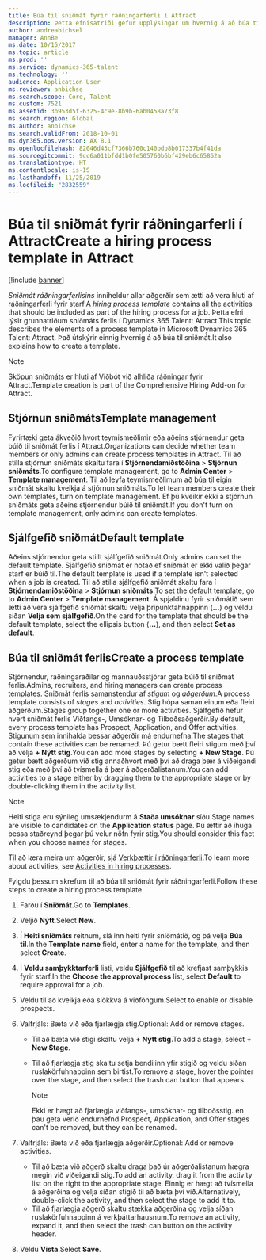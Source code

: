 ```yaml
---
title: Búa til sniðmát fyrir ráðningarferli í Attract
description: Þetta efnisatriði gefur upplýsingar um hvernig á að búa til sniðmát ráðningarferlis í Attract.
author: andreabichsel
manager: AnnBe
ms.date: 10/15/2017
ms.topic: article
ms.prod: ''
ms.service: dynamics-365-talent
ms.technology: ''
audience: Application User
ms.reviewer: anbichse
ms.search.scope: Core, Talent
ms.custom: 7521
ms.assetid: 3b953d5f-6325-4c9e-8b9b-6ab0458a73f8
ms.search.region: Global
ms.author: anbichse
ms.search.validFrom: 2018-10-01
ms.dyn365.ops.version: AX 8.1
ms.openlocfilehash: 82046d43cf7366b760c140bdb8b017337b4f41da
ms.sourcegitcommit: 9cc6a011bfdd1b0fe505760b6bf429eb6c65862a
ms.translationtype: HT
ms.contentlocale: is-IS
ms.lasthandoff: 11/25/2019
ms.locfileid: "2832559"
---
```

# <a name="create-a-hiring-process-template-in-attract"></a><span data-ttu-id="b4ed5-103">Búa til sniðmát fyrir ráðningarferli í Attract</span><span class="sxs-lookup"><span data-stu-id="b4ed5-103">Create a hiring process template in Attract</span></span>

[!include [banner](includes/banner.md)]

<span data-ttu-id="b4ed5-104">*Sniðmát ráðningarferlisins* inniheldur allar aðgerðir sem ætti að vera hluti af ráðningarferli fyrir starf.</span><span class="sxs-lookup"><span data-stu-id="b4ed5-104">A *hiring process template* contains all the activities that should be included as part of the hiring process for a job.</span></span> <span data-ttu-id="b4ed5-105">Þetta efni lýsir grunnatriðum sniðmáts ferlis í Dynamics 365 Talent: Attract.</span><span class="sxs-lookup"><span data-stu-id="b4ed5-105">This topic describes the elements of a process template in Microsoft Dynamics 365 Talent: Attract.</span></span> <span data-ttu-id="b4ed5-106">Það útskýrir einnig hvernig á að búa til sniðmát.</span><span class="sxs-lookup"><span data-stu-id="b4ed5-106">It also explains how to create a template.</span></span>

> [!NOTE]
> <span data-ttu-id="b4ed5-107">Sköpun sniðmáts er hluti af Viðbót við alhliða ráðningar fyrir Attract.</span><span class="sxs-lookup"><span data-stu-id="b4ed5-107">Template creation is part of the Comprehensive Hiring Add-on for Attract.</span></span>

## <a name="template-management"></a><span data-ttu-id="b4ed5-108">Stjórnun sniðmáts</span><span class="sxs-lookup"><span data-stu-id="b4ed5-108">Template management</span></span>

<span data-ttu-id="b4ed5-109">Fyrirtæki geta ákveðið hvort teymismeðlimir eða aðeins stjórnendur geta búið til sniðmát ferlis í Attract.</span><span class="sxs-lookup"><span data-stu-id="b4ed5-109">Organizations can decide whether team members or only admins can create process templates in Attract.</span></span> <span data-ttu-id="b4ed5-110">Til að stilla stjórnun sniðmáts skaltu fara í **Stjórnendamiðstöðina** \> **Stjórnun sniðmáts**.</span><span class="sxs-lookup"><span data-stu-id="b4ed5-110">To configure template management, go to **Admin Center** \> **Template management**.</span></span> <span data-ttu-id="b4ed5-111">Til að leyfa teymismeðlimum að búa til eigin sniðmát skaltu kveikja á stjórnun sniðmáts.</span><span class="sxs-lookup"><span data-stu-id="b4ed5-111">To let team members create their own templates, turn on template management.</span></span> <span data-ttu-id="b4ed5-112">Ef þú kveikir ekki á stjórnun sniðmáts geta aðeins stjórnendur búið til sniðmát.</span><span class="sxs-lookup"><span data-stu-id="b4ed5-112">If you don't turn on template management, only admins can create templates.</span></span>

## <a name="default-template"></a><span data-ttu-id="b4ed5-113">Sjálfgefið sniðmát</span><span class="sxs-lookup"><span data-stu-id="b4ed5-113">Default template</span></span>

<span data-ttu-id="b4ed5-114">Aðeins stjórnendur geta stillt sjálfgefið sniðmát.</span><span class="sxs-lookup"><span data-stu-id="b4ed5-114">Only admins can set the default template.</span></span> <span data-ttu-id="b4ed5-115">Sjálfgefið sniðmát er notað ef sniðmát er ekki valið þegar starf er búið til.</span><span class="sxs-lookup"><span data-stu-id="b4ed5-115">The default template is used if a template isn't selected when a job is created.</span></span> <span data-ttu-id="b4ed5-116">Til að stilla sjálfgefið sniðmát skaltu fara í **Stjórnendamiðstöðina** \> **Stjórnun sniðmáts**.</span><span class="sxs-lookup"><span data-stu-id="b4ed5-116">To set the default template, go to **Admin Center** \> **Template management**.</span></span> <span data-ttu-id="b4ed5-117">Á spjaldinu fyrir sniðmátið sem ætti að vera sjálfgefið sniðmát skaltu velja þrípunktahnappinn (**...**) og veldu síðan **Velja sem sjálfgefið**.</span><span class="sxs-lookup"><span data-stu-id="b4ed5-117">On the card for the template that should be the default template, select the ellipsis button (**...**), and then select **Set as default**.</span></span>

## <a name="create-a-process-template"></a><span data-ttu-id="b4ed5-118">Búa til sniðmát ferlis</span><span class="sxs-lookup"><span data-stu-id="b4ed5-118">Create a process template</span></span>

<span data-ttu-id="b4ed5-119">Stjórnendur, ráðningaraðilar og mannauðsstjórar geta búið til sniðmát ferlis.</span><span class="sxs-lookup"><span data-stu-id="b4ed5-119">Admins, recruiters, and hiring managers can create process templates.</span></span> <span data-ttu-id="b4ed5-120">Sniðmát ferlis samanstendur af *stigum* og *aðgerðum*.</span><span class="sxs-lookup"><span data-stu-id="b4ed5-120">A process template consists of *stages* and *activities*.</span></span> <span data-ttu-id="b4ed5-121">Stig hópa saman einum eða fleiri aðgerðum.</span><span class="sxs-lookup"><span data-stu-id="b4ed5-121">Stages group together one or more activities.</span></span> <span data-ttu-id="b4ed5-122">Sjálfgefið hefur hvert sniðmát ferlis Viðfangs-, Umsóknar- og Tilboðsaðgerðir.</span><span class="sxs-lookup"><span data-stu-id="b4ed5-122">By default, every process template has Prospect, Application, and Offer activities.</span></span> <span data-ttu-id="b4ed5-123">Stigunum sem innihalda þessar aðgerðir má endurnefna.</span><span class="sxs-lookup"><span data-stu-id="b4ed5-123">The stages that contain these activities can be renamed.</span></span> <span data-ttu-id="b4ed5-124">Þú getur bætt fleiri stigum með því að velja **+ Nýtt stig**.</span><span class="sxs-lookup"><span data-stu-id="b4ed5-124">You can add more stages by selecting **+ New Stage**.</span></span> <span data-ttu-id="b4ed5-125">Þú getur bætt aðgerðum við stig annaðhvort með því að draga þær á viðeigandi stig eða með því að tvísmella á þær á aðgerðalistanum.</span><span class="sxs-lookup"><span data-stu-id="b4ed5-125">You can add activities to a stage either by dragging them to the appropriate stage or by double-clicking them in the activity list.</span></span>

> [!NOTE]
> <span data-ttu-id="b4ed5-126">Heiti stiga eru sýnileg umsækjendurm á **Staða umsóknar** síðu.</span><span class="sxs-lookup"><span data-stu-id="b4ed5-126">Stage names are visible to candidates on the **Application status** page.</span></span> <span data-ttu-id="b4ed5-127">Þú ættir að íhuga þessa staðreynd þegar þú velur nöfn fyrir stig.</span><span class="sxs-lookup"><span data-stu-id="b4ed5-127">You should consider this fact when you choose names for stages.</span></span>

<span data-ttu-id="b4ed5-128">Til að læra meira um aðgerðir, sjá [Verkþættir í ráðningarferli](./activities-attract.md).</span><span class="sxs-lookup"><span data-stu-id="b4ed5-128">To learn more about activities, see [Activities in hiring processes](./activities-attract.md).</span></span>

<span data-ttu-id="b4ed5-129">Fylgdu þessum skrefum til að búa til sniðmát fyrir ráðningarferli.</span><span class="sxs-lookup"><span data-stu-id="b4ed5-129">Follow these steps to create a hiring process template.</span></span>

1. <span data-ttu-id="b4ed5-130">Farðu í **Sniðmát**.</span><span class="sxs-lookup"><span data-stu-id="b4ed5-130">Go to **Templates**.</span></span>
2. <span data-ttu-id="b4ed5-131">Veljið **Nýtt**.</span><span class="sxs-lookup"><span data-stu-id="b4ed5-131">Select **New**.</span></span>
3. <span data-ttu-id="b4ed5-132">Í **Heiti sniðmáts** reitnum, slá inn heiti fyrir sniðmátið, og þá velja **Búa til**.</span><span class="sxs-lookup"><span data-stu-id="b4ed5-132">In the **Template name** field, enter a name for the template, and then select **Create**.</span></span>
4. <span data-ttu-id="b4ed5-133">Í **Veldu samþykktarferli** listi, veldu **Sjálfgefið** til að krefjast samþykkis fyrir starf.</span><span class="sxs-lookup"><span data-stu-id="b4ed5-133">In the **Choose the approval process** list, select **Default** to require approval for a job.</span></span>
5. <span data-ttu-id="b4ed5-134">Veldu til að kveikja eða slökkva á viðföngum.</span><span class="sxs-lookup"><span data-stu-id="b4ed5-134">Select to enable or disable prospects.</span></span>
6. <span data-ttu-id="b4ed5-135">Valfrjáls: Bæta við eða fjarlægja stig.</span><span class="sxs-lookup"><span data-stu-id="b4ed5-135">Optional: Add or remove stages.</span></span>

    - <span data-ttu-id="b4ed5-136">Til að bæta við stigi skaltu velja **+ Nýtt stig**.</span><span class="sxs-lookup"><span data-stu-id="b4ed5-136">To add a stage, select **+ New Stage**.</span></span>
    - <span data-ttu-id="b4ed5-137">Til að fjarlægja stig skaltu setja bendilinn yfir stigið og veldu síðan ruslakörfuhnappinn sem birtist.</span><span class="sxs-lookup"><span data-stu-id="b4ed5-137">To remove a stage, hover the pointer over the stage, and then select the trash can button that appears.</span></span>

        > [!NOTE]
        > <span data-ttu-id="b4ed5-138">Ekki er hægt að fjarlægja viðfangs-, umsóknar- og tilboðsstig. en þau geta verið endurnefnd.</span><span class="sxs-lookup"><span data-stu-id="b4ed5-138">Prospect, Application, and Offer stages can't be removed, but they can be renamed.</span></span>

7. <span data-ttu-id="b4ed5-139">Valfrjáls: Bæta við eða fjarlægja aðgerðir.</span><span class="sxs-lookup"><span data-stu-id="b4ed5-139">Optional: Add or remove activities.</span></span>

    - <span data-ttu-id="b4ed5-140">Til að bæta við aðgerð skaltu draga það úr aðgerðalistanum hægra megin við viðeigandi stig.</span><span class="sxs-lookup"><span data-stu-id="b4ed5-140">To add an activity, drag it from the activity list on the right to the appropriate stage.</span></span> <span data-ttu-id="b4ed5-141">Einnig er hægt að tvísmella á aðgerðina og velja síðan stigið til að bæta því við.</span><span class="sxs-lookup"><span data-stu-id="b4ed5-141">Alternatively, double-click the activity, and then select the stage to add it to.</span></span>
    - <span data-ttu-id="b4ed5-142">Til að fjarlægja aðgerð skaltu stækka aðgerðina og velja síðan ruslakörfuhnappinn á verkþáttarhausnum.</span><span class="sxs-lookup"><span data-stu-id="b4ed5-142">To remove an activity, expand it, and then select the trash can button on the activity header.</span></span>

8. <span data-ttu-id="b4ed5-143">Veldu **Vista**.</span><span class="sxs-lookup"><span data-stu-id="b4ed5-143">Select **Save**.</span></span>

